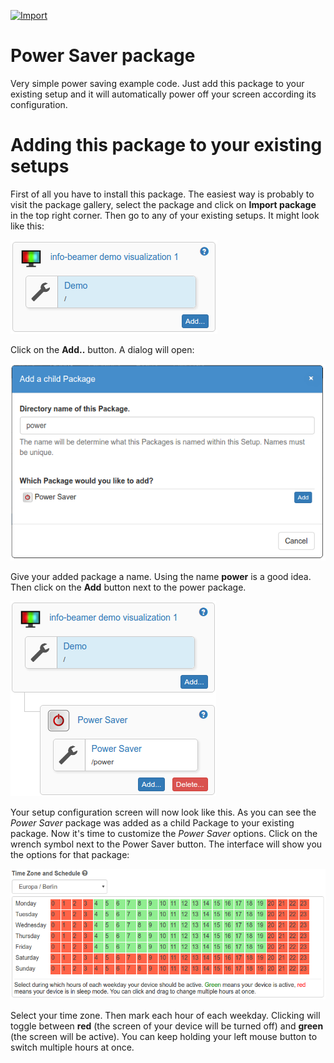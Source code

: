 [![Import](https://cdn.infobeamer.com/s/img/import.png)](https://info-beamer.com/use?url=https://github.com/info-beamer/package-power-saver.git)

# Power Saver package

Very simple power saving example code. Just add this package
to your existing setup and it will automatically power off
your screen according its configuration.

# Adding this package to your existing setups

First of all you have to install this package. The easiest
way is probably to visit the package gallery, select the
package and click on __Import package__ in the top
right corner. Then go to any of your existing setups. It might
look like this:

![Before adding the sub package](package-tree-before.png)

Click on the __Add..__ button. A dialog will open:

![Adding a sub package](package-add-dialog.png)

Give your added package a name. Using the name 
__power__ is a good idea. Then click on the __Add__
button next to the power package.

![After adding the package](package-tree-after.png)

Your setup configuration screen will now look like this. As
you can see the _Power Saver_ package was added as a child
Package to your existing package. Now it's time to customize
the _Power Saver_ options. Click on the wrench symbol next to
the Power Saver button. The interface will show you the
options for that package:

![Power package options](package-options.png)

Select your time zone. Then mark each hour of each weekday.
Clicking will toggle between **red** (the screen of your
device will be turned off) and **green** (the screen will
be active). You can keep holding your left mouse button
to switch multiple hours at once.

